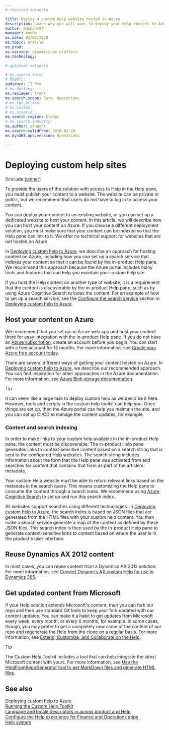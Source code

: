 ```yaml
---
# required metadata

title: Deploy a custom Help website hosted in Azure
description: Learn why you will want to deploy your Help content to Azure so that it can be found by the Help pane in Finance and Operations apps. 
author: edupont04
manager: AnnBe
ms.date: 03/03/2020
ms.topic: article
ms.prod: 
ms.service: dynamics-ax-platform
ms.technology: 

# optional metadata

# ms.search.form: 
# ROBOTS: 
audience: IT Pro
# ms.devlang: 
ms.reviewer: tfehr
ms.search.scope: Core, Operations
# ms.tgt_pltfrm: 
# ms.custom: 
# ms.assetid: 
ms.search.region: Global
# ms.search.industry: 
ms.author: edupont
ms.search.validFrom: 2016-02-28
ms.dyn365.ops.version: Operations

---
```


# Deploying custom help sites

[!include [banner](../includes/banner.md)]

To provide the users of the solution with access to Help in the Help pane, you must publish your content to a website. The website can be private or public, but we recommend that users do not have to log in to access your content.  

You can deploy your content to an existing website, or you can set up a dedicated website to host your content. In this article, we will describe how you can host your content on Azure. If you choose a different deployment solution, you must make sure that your content can be indexed so that the Help pane can link to it. We offer no technical support for websites that are not hosted on Azure.  

In [Deploying custom help to Azure](walkthrough-help-azure.md), we describe an approach for hosting content on Azure, including how you can set up a search service that indexes your content so that it can be found by the in-product Help pane. We recommend this approach because the Azure portal includes many tools and features that can help you maintain your custom help site.  

If you host the Help content on another type of website, it is a requirement that the content is discoverable by the in-product Help pane, such as by using Azure Cognitive Search to index the content. For an example of how to set up a search service, see the [Configure the search service](walkthrough-help-azure.md#searchconfig) section in [Deploying custom help to Azure](walkthrough-help-azure.md).  

## Host your content on Azure

We recommend that you set up an Azure web app and host your content there for easy integration with the in-product Help pane. If you do not have an [Azure subscription](/azure/guides/developer/azure-developer-guide#understanding-accounts-subscriptions-and-billing), create an account before you begin. You can start with a free account for 12 months. For more information, see [Create your Azure free account today](https://azure.microsoft.com/free/).  

There are several different ways of getting your content hosted on Azure. In [Deploying custom help to Azure](walkthrough-help-azure.md), we describe our recommended approach. You can find inspiration for other approaches in the Azure documentation. For more information, see [Azure Blob storage documentation](/azure/storage/blobs/).  

> [!TIP]
> It can seem like a large task to deploy custom help as we describe it here. However, tools and scripts in the custom help toolkit can help you. Once things are set up, then the Azure portal can help you maintain the site, and you can set up CI/CD to manage the content updates, for example.

### Content and search indexing

In order to make links to your custom help available in the in-product Help pane, the content must be discoverable. The in-product Help pane generates links to context-sensitive content based on a search string that is sent to the configured Help websites. The search string includes information about the form that the Help pane was activated from and searches for content that contains that form as part of the article's metadata.  

Your custom Help website must be able to return relevant links based on the metadata in the search query. This means customizing the Help pane to consume the content through a search index. We recommend using [Azure Cognitive Search](/azure/search/search-what-is-azure-search) to set up and run this search index.  

All websites support searches using different technologies. In [Deploying custom help to Azure](walkthrough-help-azure.md), the search index is based on JSON files that are generated from the HTML files with your custom help content. You then make a search service generate a map of the content as defined by these JSON files. This search index is then used by the in-product Help pane to generate context-sensitive links to content based on where the user is in the product's user interface.  

## Reuse Dynamics AX 2012 content

In most cases, you can reuse content from a Dynamics AX 2012 solution. For more information, see [Convert Dynamics AX custom Help for use in Dynamics 365](migrate-dynamicsax2012.md).  

## Get updated content from Microsoft

If your Help solution extends Microsoft's content, then you can fork our repo and then use standard Git tools to keep your fork updated with our content updates. You can make it a habit to get updates from Microsoft every week, every month, or every 6 months, for example. In some cases, though, you may prefer to get a completely new clone of the content of our repo and regenerate the Help from the clone on a regular basis. For more information, see [Extend, Customize, and Collaborate on the Help](contributor-guide.md).  

> [!TIP]
> The Custom Help Toolkit includes a tool that can help integrate the latest Microsoft content with yours. For more information, see [Use the HtmlFromRepoGenerator tool to get MarkDown files and generate HTML files](custom-help-toolkit.md#consoleapp).

## See also

[Deploying custom help to Azure](walkthrough-help-azure.md)  
[Running the Custom Help Toolkit](custom-help-toolkit.md)  
[Language and locale descriptors in across product and Help](language-locale.md)  
[Configure the Help experience for Finance and Operations apps](../../fin-ops/get-started/help-connect.md)  
[Help system](../../fin-ops/get-started/help-overview.md)  
